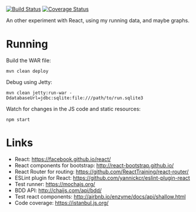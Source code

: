 [![Build Status](https://travis-ci.org/freongrr/run-dashboard.svg)](https://travis-ci.org/freongrr/run-dashboard) [![Coverage Status](https://coveralls.io/repos/github/freongrr/run-dashboard/badge.svg)](https://coveralls.io/github/freongrr/run-dashboard)

An other experiment with React, using my running data, and maybe graphs.

Running
=======

Build the WAR file:

    mvn clean deploy

Debug using Jetty:

    mvn clean jetty:run-war -DdatabaseUrl=jdbc:sqlite:file:///path/to/run.sqlite3

Watch for changes in the JS code and static resources:

    npm start

Links
=====

* React: https://facebook.github.io/react/
* React components for bootstrap: http://react-bootstrap.github.io/
* React Router for routing: https://github.com/ReactTraining/react-router/
* ESLint plugin for React: https://github.com/yannickcr/eslint-plugin-react
* Test runner: https://mochajs.org/
* BDD API: http://chaijs.com/api/bdd/
* Test react components: http://airbnb.io/enzyme/docs/api/shallow.html
* Code coverage: https://istanbul.js.org/
